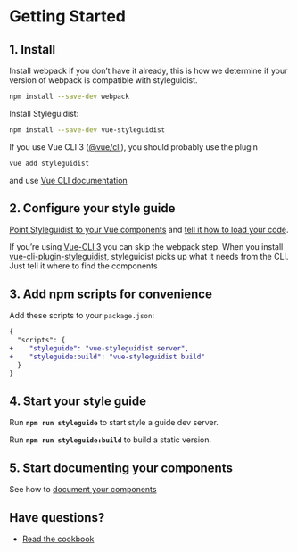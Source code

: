 # Getting Started

## 1. Install

Install webpack if you don’t have it already, this is how we determine if your version of webpack is compatible with styleguidist.

```bash
npm install --save-dev webpack
```

Install Styleguidist:

```bash
npm install --save-dev vue-styleguidist
```

If you use Vue CLI 3 ([@vue/cli](https://cli.vuejs.org/)), you should probably use the plugin

```sh
vue add styleguidist
```

and use [Vue CLI documentation](/VueCLI3doc.md)

## 2. Configure your style guide

[Point Styleguidist to your Vue components](Components.md) and [tell it how to load your code](Webpack.md).

If you’re using [Vue-CLI 3](https://github.com/vuejs/vue-cli) you can skip the webpack step. When you install [vue-cli-plugin-styleguidist](/VueCLI3doc.md), styleguidist picks up what it needs from the CLI. Just tell it where to find the components

## 3. Add npm scripts for convenience

Add these scripts to your `package.json`:

```diff
{
  "scripts": {
+    "styleguide": "vue-styleguidist server",
+    "styleguide:build": "vue-styleguidist build"
  }
}
```

## 4. Start your style guide

Run **`npm run styleguide`** to start style a guide dev server.

Run **`npm run styleguide:build`** to build a static version.

## 5. Start documenting your components

See how to [document your components](Documenting.md)

## Have questions?

- [Read the cookbook](Cookbook.md)
